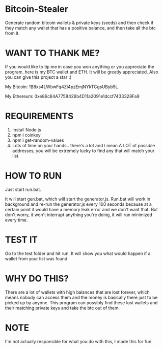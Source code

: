 # Bitcoin-Stealer
Generate random bitcoin wallets & private keys (seeds) and then check if they match any wallet that has a positive balance, and then take all the btc from it.

# WANT TO THANK ME?
If you would like to tip me in case you won anything or you appreciate the program, here is my BTC wallet and ETH. It will be greatly appreciated. Also you can give this project a star :)

My Bitcoin: 1B8xs4LWbwFq4Zi4pzEmjNYkTCgsUByb5L

My Ethereum: 0xe89c84A7758429b4D11a2091e1dccf7433328Fa9

# REQUIREMENTS
1. Install Node.js
2. npm i coinkey
3. npm i get-random-values
4. Lots of time on your hands.. there's a lot and I mean A LOT of possible addresses, you will be extremely lucky to find any that will match your list.

# HOW TO RUN
Just start run.bat.

It will start gen.bat, which will start the generator.js. Run.bat will work in background and re-run the generator.js every 100 seconds because at a certain point it would have a memory leak error and we don't want that. But don't worry, it won't interrupt anything you're doing, it will run minimized every time.

# TEST IT
Go to the test folder and hit run. It will show you what would happen if a wallet from your list was found.

# WHY DO THIS?
There are a lot of wallets with high balances that are lost forever, which means nobody can access them and the money is basically there just to be picked up by anyone. This program can possibly find these lost wallets and their matching private keys and take the btc out of them.

# NOTE
I'm not actually responsible for what you do with this, I made this for fun.
